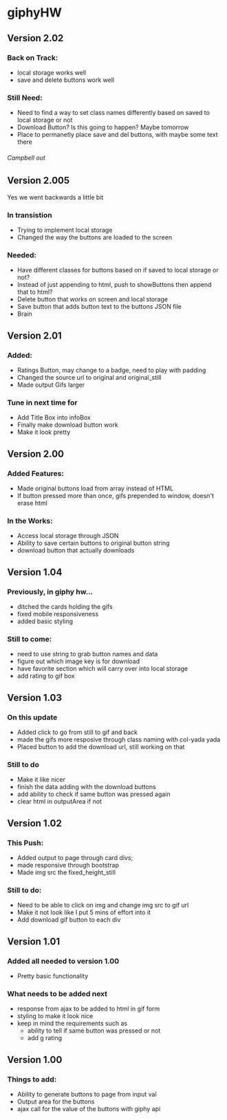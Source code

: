 # giphyHW

## Version 2.02

### Back on Track:
- local storage works well
- save and delete buttons work well

### Still Need:
- Need to find a way to set class names differently based on saved to local storage or not
- Download Button? Is this going to happen? Maybe tomorrow
- Place to permanetly place save and del buttons, with maybe some text there

###### Campbell out

## Version 2.005
 
Yes we went backwards a little bit

### In transistion
- Trying to implement local storage
- Changed the way the buttons are loaded to the screen

### Needed:
- Have different classes for buttons based on if saved to local storage or not?
- Instead of just appending to html, push to showButtons then append that to html?
- Delete button that works on screen and local storage
- Save button that adds button text to the buttons JSON file
- Brain

## Version 2.01

### Added:
- Ratings Button, may change to a badge, need to play with padding
- Changed the source url to original and original_still
- Made output Gifs larger

### Tune in next time for
- Add Title Box into infoBox
- Finally make download button work
- Make it look pretty

## Version 2.00

### Added Features:
- Made original buttons load from array instead of HTML
- If button pressed more than once, gifs prepended to window, doesn't erase html

### In the Works:
- Access local storage through JSON
- Ability to save certain buttons to original button string
- download button that actually downloads

## Version 1.04

### Previously, in giphy hw...
- ditched the cards holding the gifs
- fixed mobile responsiveness
- added basic styling

### Still to come:
- need to use string to grab button names and data
- figure out which image key is for download
- have favorite section which will carry over into local storage
- add rating to gif box

## Version 1.03

### On this update
- Added click to go from still to gif and back
- made the gifs more resposive through class naming with col-yada yada
- Placed button to add the download url, still working on that

### Still to do

- Make it like nicer
- finish the data adding with the download buttons
- add ability to check if same button was pressed again
- clear html in outputArea if not 

## Version 1.02

### This Push:
- Added output to page through card divs;
- made responsive through bootstrap
- Made img src the fixed_height_still

### Still to do:

- Need to be able to click on img and change img src to gif url
- Make it not look like I put 5 mins of effort into it
- Add download gif button to each div

## Version 1.01

### Added all needed to version 1.00
- Pretty basic functionality

### What needs to be added next

- response from ajax to be added to html in gif form
- styling to make it look nice
- keep in mind the requirements such as
    - ability to tell if same button was pressed or not
    - add g rating
    

## Version 1.00

### Things to add:
- Ability to generate buttons to page from input val
- Output area for the buttons
- ajax call for the value of the buttons with giphy api    